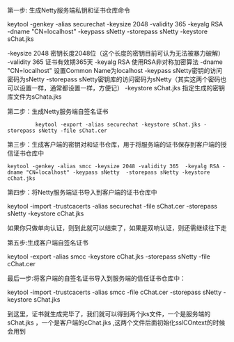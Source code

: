 第一步:   生成Netty服务端私钥和证书仓库命令

 keytool -genkey -alias securechat -keysize 2048 -validity 365 -keyalg RSA -dname "CN=localhost" -keypass sNetty -storepass sNetty -keystore sChat.jks

 

-keysize 2048 密钥长度2048位（这个长度的密钥目前可认为无法被暴力破解）
-validity 365 证书有效期365天
-keyalg RSA 使用RSA非对称加密算法
-dname "CN=localhost" 设置Common Name为localhost
-keypass sNetty密钥的访问密码为sNetty
-storepass sNetty密钥库的访问密码为sNetty（其实这两个密码也可以设置一样，通常都设置一样，方便记）
-keystore sChat.jks 指定生成的密钥库文件为sChata.jks

第二步：生成Netty服务端自签名证书

             keytool -export -alias securechat -keystore sChat.jks -storepass sNetty -file sChat.cer

 第三步：生成客户端的密钥对和证书仓库，用于将服务端的证书保存到客户端的授信证书仓库中

    keytool -genkey -alias smcc -keysize 2048 -validity 365  -keyalg RSA -dname "CN=localhost" -keypass sNetty  -storepass sNetty -keystore cChat.jks
第四步：将Netty服务端证书导入到客户端的证书仓库中

keytool -import -trustcacerts -alias securechat -file sChat.cer -storepass sNetty -keystore cChat.jks

如果你只做单向认证，则到此就可以结束了，如果是双响认证，则还需继续往下走

第五步:生成客户端自签名证书

  keytool -export -alias smcc -keystore cChat.jks -storepass sNetty -file cChat.cer

最后一步:将客户端的自签名证书导入到服务端的信任证书仓库中：

   keytool -import -trustcacerts -alias smcc -file cChat.cer -storepass sNetty -keystore sChat.jks

            

到这里，证书就生成完毕了，我们就可以得到两个jks文件，一个是服务端的sChat.jks  ，一个是客户端的cChat.jks   ,这两个文件后面初始化sslCOntext的时候会用到
